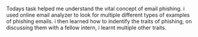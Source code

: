 Todays task helped me understand the vital concept of email phishing. i used online email analyzer to look for multiple different types of examples of phishing emails. i then learned how to indentify the traits of phishing, on discussing them with a fellow intern, i learnt multiple other traits.
